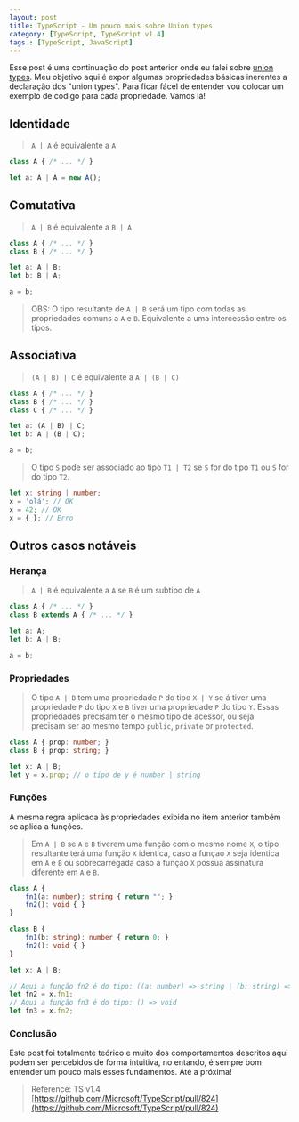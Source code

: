 ```yaml
---
layout: post
title: TypeScript - Um pouco mais sobre Union types
category: [TypeScript, TypeScript v1.4]
tags : [TypeScript, JavaScript]
---
```


Esse post é uma continuação do post anterior onde eu falei sobre [union types](/posts/union-types). Meu objetivo aqui é expor algumas propriedades básicas inerentes a declaração dos "union types". Para ficar fácel de entender vou colocar um exemplo de código para cada propriedade. Vamos lá!

## Identidade

> `A | A` é equivalente a `A`

```typescript
class A { /* ... */ }

let a: A | A = new A();
```

## Comutativa

> `A | B` é equivalente a `B | A`

```typescript
class A { /* ... */ }
class B { /* ... */ }

let a: A | B;
let b: B | A;

a = b;
```

> OBS: O tipo resultante de `A | B` será um tipo com todas as propriedades comuns a `A` e `B`. Equivalente a uma intercessão entre os tipos.

## Associativa

> `(A | B) | C` é equivalente a `A | (B | C)`

```typescript
class A { /* ... */ }
class B { /* ... */ }
class C { /* ... */ }

let a: (A | B) | C;
let b: A | (B | C);

a = b;
```

> O tipo `S` pode ser associado ao tipo `T1 | T2` se `S` for do tipo `T1` ou `S` for do tipo `T2`.

```typescript
let x: string | number;
x = 'olá'; // OK
x = 42; // OK
x = { }; // Erro
```

## Outros casos notáveis

### Herança

> `A | B` é equivalente a `A` se `B` é um subtipo de `A`

```typescript
class A { /* ... */ }
class B extends A { /* ... */ }

let a: A;
let b: A | B;

a = b;
```

### Propriedades

> O tipo `A | B` tem uma propriedade `P` do tipo `X | Y` se á tiver uma propriedade `P` do tipo `X` e `B` tiver uma propriedade `P` do tipo `Y`. Essas propriedades precisam ter o mesmo tipo de acessor, ou seja precisam ser ao mesmo tempo `public`, `private` or `protected`.

```typescript
class A { prop: number; }
class B { prop: string; }

let x: A | B;
let y = x.prop; // o tipo de y é number | string
```

### Funções

A mesma regra aplicada às propriedades exibida no item anterior também se aplica a funções.

> Em `A | B` se `A` e `B` tiverem uma função com o mesmo nome `X`, o tipo resultante terá uma função `X` identica, caso a funçao `X` seja identica em `A` e `B` ou sobrecarregada caso a função `X` possua assinatura diferente em `A` e `B`.

```typescript
class A {
	fn1(a: number): string { return ""; }
	fn2(): void { }
}

class B {
	fn1(b: string): number { return 0; }
	fn2(): void { }
}

let x: A | B;

// Aqui a função fn2 é do tipo: ((a: number) => string | (b: string) => number)
let fn2 = x.fn1;
// Aqui a função fn3 é do tipo: () => void
let fn3 = x.fn2;
```

### Conclusão

Este post foi totalmente teórico e muito dos comportamentos descritos aqui podem ser percebidos de forma intuitiva, no entando, é sempre bom entender um pouco mais esses fundamentos. Até a próxima!

> Reference: TS v1.4 [https://github.com/Microsoft/TypeScript/pull/824](https://github.com/Microsoft/TypeScript/pull/824)

